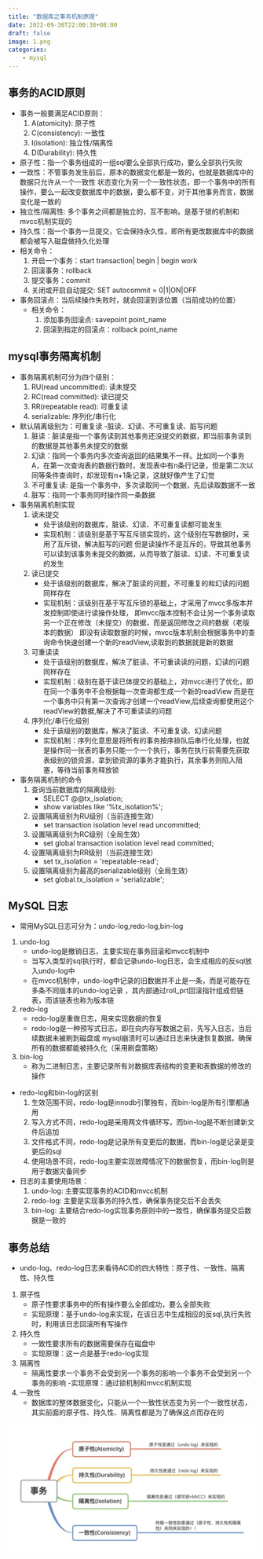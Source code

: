 ```yaml
---
title: "数据库之事务机制原理"
date: 2022-09-30T22:00:38+08:00
draft: false
image: 1.png
categories:
    - mysql
---
```

## 事务的ACID原则
- 事务一般要满足ACID原则：
    1. A(atomicity): 原子性
    2. C(consistency): 一致性
    3. I(isolation): 独立性/隔离性
    4. D(Durability): 持久性
- 原子性：指一个事务组成的一组sql要么全部执行成功，要么全部执行失败
- 一致性：不管事务发生前后，原本的数据变化都是一致的，也就是数据库中的数据只允许从一个一致性
状态变化为另一个一致性状态，即一个事务中的所有操作，要么一起改变数据库中的数据，要么都不变，对于其他事务而言，数据
变化是一致的
- 独立性/隔离性: 多个事务之间都是独立的，互不影响，是基于锁的机制和mvcc机制实现的
- 持久性：指一个事务一旦提交，它会保持永久性，即所有更改数据库中的数据都会被写入磁盘做持久化处理
- 相关命令：
    1. 开启一个事务：start transaction| begin | begin work 
    2. 回滚事务：rollback
    3. 提交事务：commit
    4. 关闭或开启自动提交: SET autocommit = 0|1|ON|OFF
- 事务回滚点：当后续操作失败时，就会回滚到该位置（当前成功的位置）
    - 相关命令：
        1. 添加事务回滚点: savepoint point_name
        2. 回滚到指定的回滚点：rollback point_name
     
## mysql事务隔离机制
- 事务隔离机制可分为四个级别：
    1. RU(read uncommitted): 读未提交
    2. RC(read committed): 读已提交
    3. RR(repeatable read): 可重复读
    4. serializable: 序列化/串行化
- 默认隔离级别为：可重复读
-脏读、幻读、不可重复读、脏写问题
    1. 脏读：脏读是指一个事务读到其他事务还没提交的数据，即当前事务读到的数据是其他事务未提交的数据
    2. 幻读：指同一个事务内多次查询返回的结果集不一样。比如同一个事务A，在第一次查询表的数据行数时，发现表中有n条行记录，但是第二次以同等条件查询时，却发现有n+1条记录，这就好像产生了幻觉
    3. 不可重复读: 是指一个事务中，多次读取同一个数据，先后读取数据不一致
    4. 脏写：指同一个事务同时操作同一条数据
- 事务隔离机制实现
    1. 读未提交
       - 处于该级别的数据库，脏读、幻读、不可重复读都可能发生
       - 实现机制：该级别是基于写互斥锁实现的，这个级别在写数据时，采用了互斥锁，解决脏写的问题
       但是读操作不是互斥的，导致其他事务可以读到该事务未提交的数据，从而导致了脏读、幻读、不可重复读的发生
    2. 读已提交
        - 处于该级别的数据库，解决了脏读的问题，不可重复的和幻读的问题同样存在
        - 实现机制：该级别在基于写互斥锁的基础上，才采用了mvcc多版本并发控制即使进行读操作处理，
        即mvcc版本控制不会让另一个事务读取另一个正在修改（未提交）的数据，而是返回修改之间的数据（老版本的数据）
        即没有读取数据的时候，mvcc版本机制会根据事务中的查询命令快速创建一个新的readView,读取到的数据就是新的数据
    3. 可重读读
        - 处于该级别的数据库，解决了脏读、不可重读读的问题，幻读的问题同样存在
        - 实现机制：级别在基于读已体提交的基础上，对mvcc进行了优化，即在同一个事务中不会根据每一次查询都生成一个新的readView
        而是在一个事务中只有第一次查询才创建一个readView,后续查询都使用这个readView的数据,解决了不可重读读的问题
    4. 序列化/串行化级别
        - 处于该级别的数据库，解决了脏读、不可重复读、幻读问题
        - 实现机制：序列化意思是将所有的事务按序排队后串行化处理，也就是操作同一张表的事务只能一个一个执行，事务在执行前需要先获取表级别的锁资源，拿到锁资源的事务才能执行，其余事务则陷入阻塞，等待当前事务释放锁
- 事务隔离机制的命令
    1. 查询当前数据库的隔离级别:
       - SELECT @@tx_isolation;
       - show variables like '%tx_isolation%';
    2. 设置隔离级别为RU级别（当前连接生效）
       - set transaction isolation level read uncommitted;
    3. 设置隔离级别为RC级别（全局生效）
       - set global transaction isolation level read committed;
    4. 设置隔离级别为RR级别（当前连接生效）
       - set tx_isolation = 'repeatable-read';
    5. 设置隔离级别为最高的serializable级别（全局生效）
       - set global.tx_isolation = 'serializable';
         
       
## MySQL 日志
- 常用MySQL日志可分为：undo-log,redo-log,bin-log
1. undo-log
    - undo-log是撤销日志，主要实现在事务回滚和mvcc机制中
    - 当写入类型的sql执行时，都会记录undo-log日志，会生成相应的反sql放入undo-log中
    - 在mvcc机制中，undo-log中记录的旧数据并不止是一条，而是可能存在多条不同版本的undo-log记录
    ，其内部通过roll_prt回滚指针组成但链表，而该链表也称为版本链
2. redo-log
    - redo-log是重做日志，用来实现数据的恢复
    - redo-log是一种预写式日志，即在向内存写数据之前，先写入日志，当后续数据未被刷到磁盘或
    mysql崩溃时可以通过日志来快速恢复数据，确保所有的数据都能被持久化（采用刷盘策略）
3. bin-log
    - 称为二进制日志，主要记录所有对数据库表结构的变更和表数据的修改的操作
- redo-log和bin-log的区别
    1. 生效范围不同，redo-log是innodb引擎独有，而bin-log是所有引擎都通用
    2. 写入方式不同，redo-log是采用两文件循环写，而bin-log是不断创建新文件后追加
    3. 文件格式不同，redo-log是记录所有变更后的数据，而bin-log是记录是变更后的sql
    4. 使用场景不同，redo-log主要实现故障情况下的数据恢复，而bin-log则是用于数据灾备同步
- 日志的主要使用场景：
    1. undo-log: 主要实现事务的ACID和mvcc机制
    2. redo-log: 主要是实现事务的持久性，确保事务提交后不会丢失
    3. bin-log: 主要结合redo-log实现事务原则中的一致性，确保事务提交后数据是一致的
         
         
## 事务总结
- undo-log、redo-log日志来看待ACID的四大特性：原子性、一致性、隔离性、持久性
1. 原子性
    - 原子性要求事务中的所有操作要么全部成功，要么全部失败
    - 实现原理：基于undo-log来实现，在该日志中生成相应的反sql,执行失败时，利用该日志回滚所有写操作
2. 持久性
    - 一致性要求所有的数据需要保存在磁盘中
    - 实现原理：这一点是基于redo-log实现
3. 隔离性
    - 隔离性要求一个事务不会受到另一个事务的影响一个事务不会受到另一个事务的影响
    -实现原理：通过锁机制和mvcc机制实现
4. 一致性
    - 数据库的整体数据变化，只能从一个一致性状态变为另一个一致性状态，其实前面的原子性、持久性、隔离性都是为了确保这点而存在的
    

![](1.png)